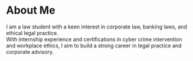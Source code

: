 # About Me  

I am a law student with a keen interest in corporate law, banking laws, and ethical legal practice.  
With internship experience and certifications in cyber crime intervention and workplace ethics, I aim to build a strong career in legal practice and corporate advisory.  
